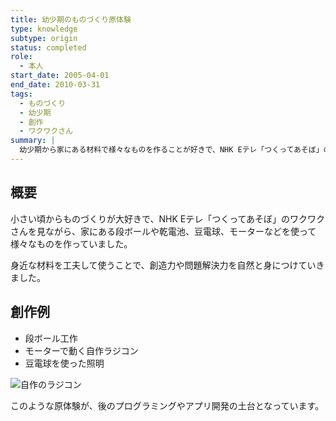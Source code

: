 ```yaml
---
title: 幼少期のものづくり原体験
type: knowledge
subtype: origin
status: completed
role:
  - 本人
start_date: 2005-04-01
end_date: 2010-03-31
tags:
  - ものづくり
  - 幼少期
  - 創作
  - ワクワクさん
summary: |
  幼少期から家にある材料で様々なものを作ることが好きで、NHK Eテレ「つくってあそぼ」のワクワクさんに強い影響を受けた。自作のラジコンなど、創意工夫の原点となった体験を記録。
---
```

## 概要
小さい頃からものづくりが大好きで、NHK Eテレ「つくってあそぼ」のワクワクさんを見ながら、家にある段ボールや乾電池、豆電球、モーターなどを使って様々なものを作っていました。

身近な材料を工夫して使うことで、創造力や問題解決力を自然と身につけていきました。

## 創作例
- 段ボール工作
- モーターで動く自作ラジコン
- 豆電球を使った照明

![自作のラジコン](linked_assets/30_Knowledge/making_origin/assets/original_rc_car.jpg)

このような原体験が、後のプログラミングやアプリ開発の土台となっています。
